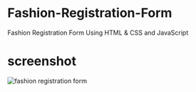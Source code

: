 # Fashion-Registration-Form
Fashion Registration Form Using HTML &amp; CSS and JavaScript 


# screenshot
![fashion registration form](https://user-images.githubusercontent.com/42013687/217256739-3fea0666-39ea-47f9-98bc-ce51b7f45bd2.jpg)
